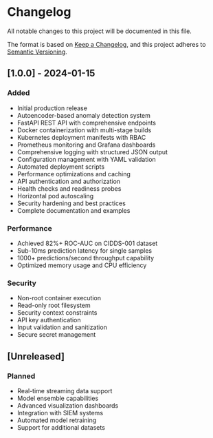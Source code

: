 # Changelog

All notable changes to this project will be documented in this file.

The format is based on [Keep a Changelog](https://keepachangelog.com/en/1.0.0/),
and this project adheres to [Semantic Versioning](https://semver.org/spec/v2.0.0.html).

## [1.0.0] - 2024-01-15

### Added
- Initial production release
- Autoencoder-based anomaly detection system
- FastAPI REST API with comprehensive endpoints
- Docker containerization with multi-stage builds
- Kubernetes deployment manifests with RBAC
- Prometheus monitoring and Grafana dashboards
- Comprehensive logging with structured JSON output
- Configuration management with YAML validation
- Automated deployment scripts
- Performance optimizations and caching
- API authentication and authorization
- Health checks and readiness probes
- Horizontal pod autoscaling
- Security hardening and best practices
- Complete documentation and examples

### Performance
- Achieved 82%+ ROC-AUC on CIDDS-001 dataset
- Sub-10ms prediction latency for single samples
- 1000+ predictions/second throughput capability
- Optimized memory usage and CPU efficiency

### Security
- Non-root container execution
- Read-only root filesystem
- Security context constraints
- API key authentication
- Input validation and sanitization
- Secure secret management

## [Unreleased]

### Planned
- Real-time streaming data support
- Model ensemble capabilities
- Advanced visualization dashboards
- Integration with SIEM systems
- Automated model retraining
- Support for additional datasets
